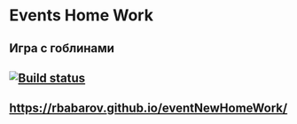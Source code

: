 # Events Home Work
## Игра с гоблинами
## [![Build status](https://ci.appveyor.com/api/projects/status/78c24gf5fk7m77j3?svg=true)](https://ci.appveyor.com/project/rbabarov/eventnewhomework)
## https://rbabarov.github.io/eventNewHomeWork/
